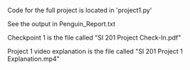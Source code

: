 Code for the full project is located in 'project1.py'

See the output in Penguin_Report.txt

Checkpoint 1 is the file called "SI 201 Project Check-In.pdf"

Project 1 video explanation is the file called "SI 201 Project 1 Explanation.mp4"

